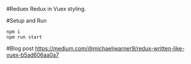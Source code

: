#Reduex
Redux in Vuex styling.

#Setup and Run
```
npm i
npm run start
```

#Blog post
https://medium.com/@michaeljwarner9/redux-written-like-vuex-b5ad606aa0a7
